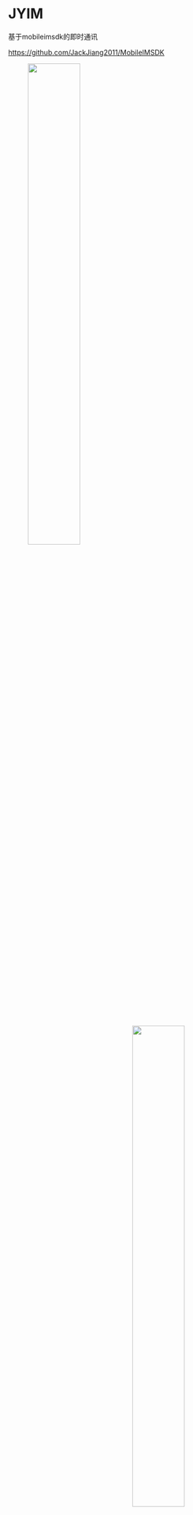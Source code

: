 # JYIM
基于mobileimsdk的即时通讯

https://github.com/JackJiang2011/MobileIMSDK

<figure class="half">
    <img src="https://github.com/wubing3688/JYIM/blob/master/JYIM/chatlist.png" width = "50%"  div align=left />
    <img src="https://github.com/wubing3688/JYIM/blob/master/JYIM/chatdetail.png" width = "50%"  div align=right />
</figure>



